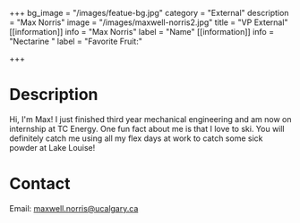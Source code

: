 +++
bg_image = "/images/featue-bg.jpg"
category = "External"
description = "Max Norris"
image = "/images/maxwell-norris2.jpg"
title = "VP External"
[[information]]
info = "Max Norris"
label = "Name"
[[information]]
info = "Nectarine "
label = "Favorite Fruit:"

+++
# Description

Hi, I'm Max! I just finished third year mechanical engineering and am now on internship at TC Energy. One fun fact about me is that I love to ski. You will definitely catch me using all my flex days at work to catch some sick powder at Lake Louise!

# Contact

Email: maxwell.norris@ucalgary.ca